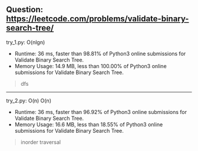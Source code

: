 Question: https://leetcode.com/problems/validate-binary-search-tree/
---

try_1.py: O(nlgn)

* Runtime: 36 ms, faster than 98.81% of Python3 online submissions for Validate Binary Search Tree.
* Memory Usage: 14.9 MB, less than 100.00% of Python3 online submissions for Validate Binary Search Tree.

> dfs

---

try_2.py: O(n) O(n)
* Runtime: 36 ms, faster than 96.92% of Python3 online submissions for Validate Binary Search Tree.
* Memory Usage: 16.6 MB, less than 18.55% of Python3 online submissions for Validate Binary Search Tree.

> inorder traversal
